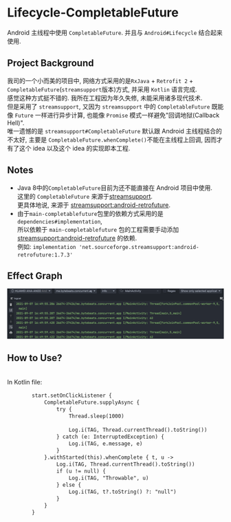 # Lifecycle-CompletableFuture

Android 主线程中使用 `CompletableFuture`. 并且与 `Android#Lifecycle` 结合起来使用.

Project Background
------

我司的一个小而美的项目中, 网络方式采用的是`RxJava` + `Retrofit 2` + `CompletableFuture`(`streamsupport`版本)方式, 并采用 `Kotlin` 语言完成.
<br>感觉这种方式挺不错的. 我所在工程因为年久失修, 未能采用诸多现代技术.
<br>但是采用了 `streamsupport`, 又因为 `streamsupport` 中的 `CompletableFuture` 既能像 `Future` 一样进行异步计算, 也能像 `Promise` 模式一样避免"回调地狱(Callback
Hell)".
<br>唯一遗憾的是 `streamsupport#CompletableFuture` 默认跟 Android 主线程结合的不太好, 主要是 `CompletableFuture.whenComplete()`不能在主线程上回调, 因而才有了这个 idea 以及这个 idea 的实现即本工程.

Notes
------

- Java 8中的`CompletableFuture`目前为还不能直接在 Android 项目中使用.
  <br>这里的 `CompletableFuture` 来源于[streamsupport](https://github.com/streamsupport/streamsupport).
  <br>更具体地说, 来源于 [streamsupport:android-retrofuture](https://github.com/retrostreams/android-retrofuture).
- 由于`main-completablefuture`包里的依赖方式采用的是 `dependencies#implementation`,
  <br>所以依赖于 `main-completablefuture` 包的工程需要手动添加 [streamsupport:android-retrofuture](https://github.com/retrostreams/android-retrofuture) 的依赖.
  <br>例如: ```implementation 'net.sourceforge.streamsupport:android-retrofuture:1.7.3'```

Effect Graph
-------
<img src="/media/cf_with_lifecycle.png"/>

How to Use?
------
<br>In Kotlin file:

```
        start.setOnClickListener {
            CompletableFuture.supplyAsync {
                try {
                    Thread.sleep(1000)

                    Log.i(TAG, Thread.currentThread().toString())
                } catch (e: InterruptedException) {
                    Log.i(TAG, e.message, e)
                }
            }.withStarted(this).whenComplete { t, u ->
                Log.i(TAG, Thread.currentThread().toString())
                if (u != null) {
                    Log.i(TAG, "Throwable", u)
                } else {
                    Log.i(TAG, t?.toString() ?: "null")
                }
            }
        }
```
